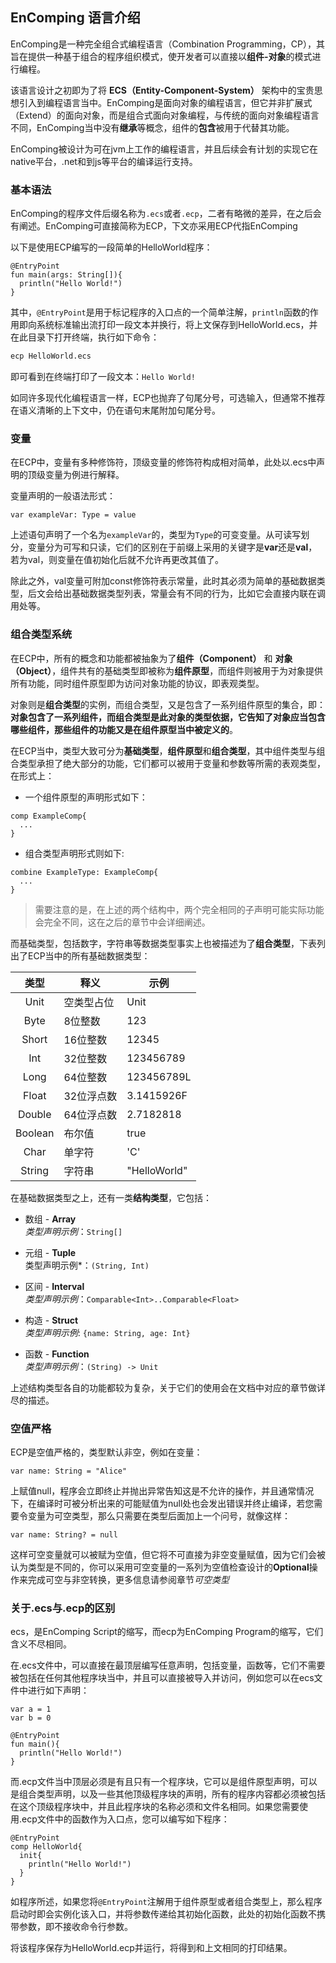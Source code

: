 ## EnComping 语言介绍

EnComping是一种完全组合式编程语言（Combination Programming，CP），其旨在提供一种基于组合的程序组织模式，使开发者可以直接以**组件-对象**的模式进行编程。

该语言设计之初即为了将 **ECS（Entity-Component-System）** 架构中的宝贵思想引入到编程语言当中。EnComping是面向对象的编程语言，但它并非扩展式（Extend）的面向对象，而是组合式面向对象编程，与传统的面向对象编程语言不同，EnComping当中没有**继承**等概念，组件的**包含**被用于代替其功能。

EnComping被设计为可在jvm上工作的编程语言，并且后续会有计划的实现它在native平台，.net和到js等平台的编译运行支持。

### 基本语法

EnComping的程序文件后缀名称为`.ecs`或者`.ecp`，二者有略微的差异，在之后会有阐述。EnComping可直接简称为ECP，下文亦采用ECP代指EnComping

以下是使用ECP编写的一段简单的HelloWorld程序：

```ecs
@EntryPoint
fun main(args: String[]){
  println("Hello World!")
}

```

其中，`@EntryPoint`是用于标记程序的入口点的一个简单注解，`println`函数的作用即向系统标准输出流打印一段文本并换行，将上文保存到HelloWorld.ecs，并在此目录下打开终端，执行如下命令：

```sh
ecp HelloWorld.ecs
```

即可看到在终端打印了一段文本：`Hello World!`

如同许多现代化编程语言一样，ECP也抛弃了句尾分号，可选输入，但通常不推荐在语义清晰的上下文中，仍在语句末尾附加句尾分号。

### 变量

在ECP中，变量有多种修饰符，顶级变量的修饰符构成相对简单，此处以.ecs中声明的顶级变量为例进行解释。

变量声明的一般语法形式：

```ecs
var exampleVar: Type = value
```

上述语句声明了一个名为`exampleVar`的，类型为`Type`的可变变量。从可读写划分，变量分为可写和只读，它们的区别在于前缀上采用的关键字是**var**还是**val**，若为val，则变量在值初始化后就不允许再更改其值了。

除此之外，val变量可附加const修饰符表示常量，此时其必须为简单的基础数据类型，后文会给出基础数据类型列表，常量会有不同的行为，比如它会直接内联在调用处等。

### 组合类型系统

在ECP中，所有的概念和功能都被抽象为了**组件（Component）** 和 **对象（Object）**，组件共有的基础类型即被称为**组件原型**，而组件则被用于为对象提供所有功能，同时组件原型即为访问对象功能的协议，即表观类型。

对象则是**组合类型**的实例，而组合类型，又是包含了一系列组件原型的集合，即：**对象包含了一系列组件，而组合类型是此对象的类型依据，它告知了对象应当包含哪些组件，那些组件的功能又是在组件原型当中被定义的**。

在ECP当中，类型大致可分为**基础类型**，**组件原型**和**组合类型**，其中组件类型与组合类型承担了绝大部分的功能，它们都可以被用于变量和参数等所需的表观类型，在形式上：

- 一个组件原型的声明形式如下：

```ecp
comp ExampleComp{
  ...
}
```

- 组合类型声明形式则如下:

```ecp
combine ExampleType: ExampleComp{
  ...
}
```

> 需要注意的是，在上述的两个结构中，两个完全相同的子声明可能实际功能会完全不同，这在之后的章节中会详细阐述。

而基础类型，包括数字，字符串等数据类型事实上也被描述为了**组合类型**，下表列出了ECP当中的所有基础数据类型：

|   类型    | 释义     | 示例           |
|:-------:|--------|--------------|
|  Unit   | 空类型占位  | Unit         |
|  Byte   | 8位整数   | 123          |
|  Short  | 16位整数  | 12345        |
|   Int   | 32位整数  | 123456789    |
|  Long   | 64位整数  | 123456789L   |
|  Float  | 32位浮点数 | 3.1415926F   |
| Double  | 64位浮点数 | 2.7182818    |
| Boolean | 布尔值    | true         |
|  Char   | 单字符    | 'C'          |
| String  | 字符串    | "HelloWorld" |

在基础数据类型之上，还有一类**结构类型**，它包括：

- 数组 - **Array**  
*类型声明示例*：`String[]`

- 元组 - **Tuple**  
类型声明示例*：`(String, Int)`

- 区间 - **Interval**  
*类型声明示例*：`Comparable<Int>..Comparable<Float>`

- 构造 - **Struct**  
*类型声明示例*: `{name: String, age: Int}`

- 函数 - **Function**  
*类型声明示例*：`(String) -> Unit`

上述结构类型各自的功能都较为复杂，关于它们的使用会在文档中对应的章节做详尽的描述。

### 空值严格

ECP是空值严格的，类型默认非空，例如在变量：

```
var name: String = "Alice"
```

上赋值null，程序会立即终止并抛出异常告知这是不允许的操作，并且通常情况下，在编译时可被分析出来的可能赋值为null处也会发出错误并终止编译，若您需要令变量为可空类型，那么只需要在类型后面加上一个问号，就像这样：

```
var name: String? = null
```

这样可空变量就可以被赋为空值，但它将不可直接为非空变量赋值，因为它们会被认为类型是不同的，你可以采用可空变量的一系列为空值检查设计的**Optional**操作来完成可空与非空转换，更多信息请参阅章节*可空类型*

### 关于.ecs与.ecp的区别

ecs，是EnComping Script的缩写，而ecp为EnComping Program的缩写，它们含义不尽相同。

在.ecs文件中，可以直接在最顶层编写任意声明，包括变量，函数等，它们不需要被包括在任何其他程序块当中，并且可以直接被导入并访问，例如您可以在ecs文件中进行如下声明：

```ecs
var a = 1
var b = 0

@EntryPoint
fun main(){
  println("Hello World!")
}
```

而.ecp文件当中顶层必须是有且只有一个程序块，它可以是组件原型声明，可以是组合类型声明，以及一些其他顶级程序块的声明，所有的程序内容都必须被包括在这个顶级程序块中，并且此程序块的名称必须和文件名相同。如果您需要使用.ecp文件中的函数作为入口点，您可以编写如下程序：

```ecp
@EntryPoint
comp HelloWorld{
  init{
    println("Hello World!")
  }
}
```

如程序所述，如果您将`@EntryPoint`注解用于组件原型或者组合类型上，那么程序启动时即会实例化该入口，并将参数传递给其初始化函数，此处的初始化函数不携带参数，即不接收命令行参数。

将该程序保存为HelloWorld.ecp并运行，将得到和上文相同的打印结果。
